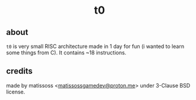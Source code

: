 <div align=center>
    <h1>t0</h1>
</div>

## about

`t0` is very small RISC architecture made in 1 day for fun (i wanted to learn some things from C). It contains ~18 instructions.

## credits

made by matissoss \<matissossgamedev@proton.me> under 3-Clause BSD license.

